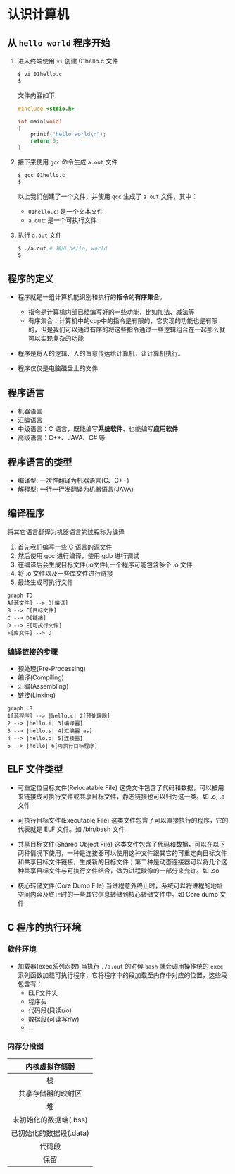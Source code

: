 # 认识计算机

## 从 `hello world` 程序开始

1. 进入终端使用 `vi` 创建 01hello.c 文件

    ```sh
    $ vi 01hello.c
    $
    ```

    文件内容如下:

    ```c
    #include <stdio.h>

    int main(void)
    {
        printf("hello world\n");
        return 0;
    }
    ```

2. 接下来使用 `gcc` 命令生成 `a.out` 文件

    ```sh
    $ gcc 01hello.c
    $
    ```

    以上我们创建了一个文件，并使用 `gcc` 生成了 `a.out` 文件，其中：
    * `01hello.c`: 是一个文本文件
    * `a.out`: 是一个可执行文件

3. 执行 `a.out` 文件

    ```sh
    $ ./a.out # 输出 hello, world
    $
    ```

## 程序的定义

* 程序就是一组计算机能识别和执行的**指令**的**有序集合**。

  * 指令是计算机内部已经编写好的一些功能，比如加法、减法等
  * 有序集合：计算机中的cup中的指令是有限的，它实现的功能也是有限的，但是我们可以通过有序的将这些指令通过一些逻辑组合在一起那么就可以实现复杂的功能
* 程序是将人的逻辑、人的旨意传达给计算机，让计算机执行。
* 程序仅仅是电脑磁盘上的文件

## 程序语言

* 机器语言
* 汇编语言
* 中级语言：C 语言，既能编写**系统软件**、也能编写**应用软件**
* 高级语言：C++、JAVA、C# 等

## 程序语言的类型

* 编译型: 一次性翻译为机器语言(C、C++)
* 解释型: 一行一行发翻译为机器语言(JAVA)

## 编译程序

将其它语言翻译为机器语言的过程称为编译

1. 首先我们编写一些 C 语言的源文件
2. 然后使用 gcc 进行编译，使用 gdb 进行调试
3. 在编译后会生成目标文件(.o文件),一个程序可能包含多个 .o 文件
4. 将 .o 文件以及一些库文件进行链接
5. 最终生成可执行文件

```mermaid
graph TD
A[源文件] --> B[编译]
B --> C[目标文件]
C --> D[链接]
D --> E[可执行文件]
F[库文件] --> D
```

### 编译链接的步骤

* 预处理(Pre-Processing)
* 编译(Compiling)
* 汇编(Assembling)
* 链接(Linking)

```mermaid
graph LR
1[源程序] --> |hello.c| 2[预处理器]
2 --> |hello.i| 3[编译器]
3 --> |hello.s| 4[汇编器 as]
4 --> |hello.o| 5[连接器]
5 --> |hello| 6[可执行目标程序]
```

## ELF 文件类型

* 可重定位目标文件(Relocatable File)
这类文件包含了代码和数据，可以被用来链接成可执行文件或共享目标文件，静态链接也可以归为这一类。如 .o, .a 文件

* 可执行目标文件(Executable File)
这类文件包含了可以直接执行的程序，它的代表就是 ELF 文件。如 /bin/bash 文件

* 共享目标文件(Shared Object File)
这类文件包含了代码和数据，可以在以下两种情况下使用，一种是连接器可以使用这种文件跟其它的可重定向目标文件和共享目标文件链接，生成新的目标文件；第二种是动态连接器可以将几个这种共享目标文件与可执行文件结合，做为进程映像的一部分来允许。如 .so

* 核心转储文件(Core Dump File)
当进程意外终止时，系统可以将进程的地址空间内容及终止时的一些其它信息转储到核心转储文件中。如 Core dump 文件

## C 程序的执行环境

### 软件环境

* 加载器(exec系列函数)
    当执行 `./a.out` 的时候 `bash` 就会调用操作统的 `exec` 系列函数加载可执行程序，它将程序中的段加载至内存中对应的位置，这些段包含有：
  * ELF文件头
  * 程序头
  * 代码段(只读r/o)
  * 数据段(可读写r/w)
  * ...

### 内存分段图

|     内核虚拟存储器      |
| :---------------------: |
|           栈            |
|   共享存储器的映射区    |
|           堆            |
| 未初始化的数据端(.bss)  |
| 已初始化的数据段(.data) |
|         代码段          |
|          保留           |
